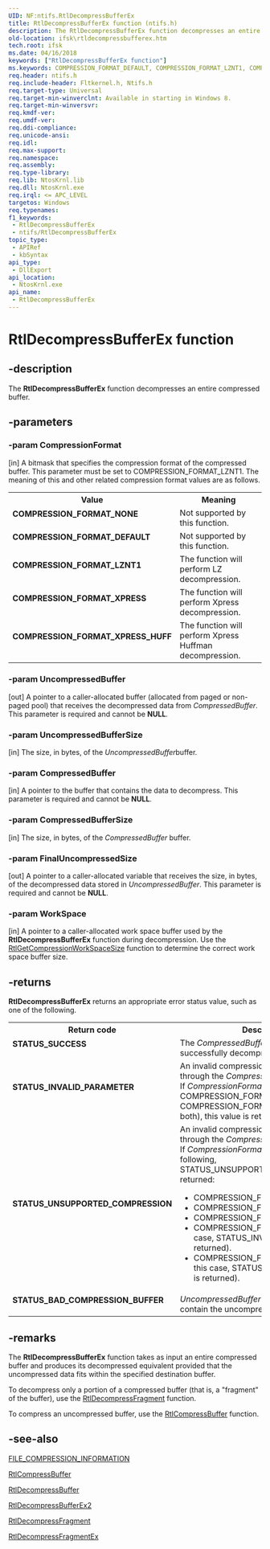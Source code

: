 ```yaml
---
UID: NF:ntifs.RtlDecompressBufferEx
title: RtlDecompressBufferEx function (ntifs.h)
description: The RtlDecompressBufferEx function decompresses an entire compressed buffer.
old-location: ifsk\rtldecompressbufferex.htm
tech.root: ifsk
ms.date: 04/16/2018
keywords: ["RtlDecompressBufferEx function"]
ms.keywords: COMPRESSION_FORMAT_DEFAULT, COMPRESSION_FORMAT_LZNT1, COMPRESSION_FORMAT_NONE, COMPRESSION_FORMAT_XPRESS, COMPRESSION_FORMAT_XPRESS_HUFF, RtlDecompressBufferEx, RtlDecompressBufferEx function [Installable File System Drivers], ifsk.rtldecompressbufferex, ntifs/RtlDecompressBufferEx
req.header: ntifs.h
req.include-header: Fltkernel.h, Ntifs.h
req.target-type: Universal
req.target-min-winverclnt: Available in starting in Windows 8.
req.target-min-winversvr: 
req.kmdf-ver: 
req.umdf-ver: 
req.ddi-compliance: 
req.unicode-ansi: 
req.idl: 
req.max-support: 
req.namespace: 
req.assembly: 
req.type-library: 
req.lib: NtosKrnl.lib
req.dll: NtosKrnl.exe
req.irql: <= APC_LEVEL
targetos: Windows
req.typenames: 
f1_keywords:
 - RtlDecompressBufferEx
 - ntifs/RtlDecompressBufferEx
topic_type:
 - APIRef
 - kbSyntax
api_type:
 - DllExport
api_location:
 - NtosKrnl.exe
api_name:
 - RtlDecompressBufferEx
---
```


# RtlDecompressBufferEx function


## -description

The <b>RtlDecompressBufferEx</b> function decompresses an entire compressed buffer.

## -parameters

### -param CompressionFormat 

[in]
A bitmask that specifies the compression format of the compressed buffer. This parameter must be set to COMPRESSION_FORMAT_LZNT1. The meaning of this and other related compression format values are as follows.

<table>
<tr>
<th>Value</th>
<th>Meaning</th>
</tr>
<tr>
<td width="40%"><a id="COMPRESSION_FORMAT_NONE"></a><a id="compression_format_none"></a><dl>
<dt><b>COMPRESSION_FORMAT_NONE</b></dt>
</dl>
</td>
<td width="60%">
Not supported by this function.

</td>
</tr>
<tr>
<td width="40%"><a id="COMPRESSION_FORMAT_DEFAULT"></a><a id="compression_format_default"></a><dl>
<dt><b>COMPRESSION_FORMAT_DEFAULT</b></dt>
</dl>
</td>
<td width="60%">
Not supported by this function.

</td>
</tr>
<tr>
<td width="40%"><a id="COMPRESSION_FORMAT_LZNT1"></a><a id="compression_format_lznt1"></a><dl>
<dt><b>COMPRESSION_FORMAT_LZNT1</b></dt>
</dl>
</td>
<td width="60%">
The function will perform LZ decompression.

</td>
</tr>
<tr>
<td width="40%"><a id="COMPRESSION_FORMAT_XPRESS"></a><a id="compression_format_xpress"></a><dl>
<dt><b>COMPRESSION_FORMAT_XPRESS</b></dt>
</dl>
</td>
<td width="60%">
The function will perform Xpress decompression.

</td>
</tr>
<tr>
<td width="40%"><a id="COMPRESSION_FORMAT_XPRESS_HUFF"></a><a id="compression_format_xpress_huff"></a><dl>
<dt><b>COMPRESSION_FORMAT_XPRESS_HUFF</b></dt>
</dl>
</td>
<td width="60%">
The function will perform Xpress Huffman decompression.

</td>
</tr>
</table>

### -param UncompressedBuffer 

[out]
A pointer to a caller-allocated buffer (allocated from paged or non-paged pool) that receives the decompressed data from <i>CompressedBuffer</i>. This parameter is required and cannot be <b>NULL</b>.

### -param UncompressedBufferSize 

[in]
The size, in bytes, of the <i>UncompressedBuffer</i>buffer.

### -param CompressedBuffer 

[in]
A pointer to the buffer that contains the data to decompress. This parameter is required and cannot be <b>NULL</b>.

### -param CompressedBufferSize 

[in]
The size, in bytes, of the <i>CompressedBuffer</i> buffer.

### -param FinalUncompressedSize 

[out]
A pointer to a caller-allocated variable that receives the size, in bytes, of the decompressed data stored in <i>UncompressedBuffer</i>. This parameter is required and cannot be <b>NULL</b>.

### -param WorkSpace 

[in]
A pointer to a caller-allocated work space buffer used by the <b>RtlDecompressBufferEx</b> function during decompression. Use the <a href="/windows-hardware/drivers/ddi/ntifs/nf-ntifs-rtlgetcompressionworkspacesize">RtlGetCompressionWorkSpaceSize</a> function to determine the correct work space buffer size.

## -returns

<b>RtlDecompressBufferEx</b> returns an appropriate error status value, such as one of the following.

<table>
<tr>
<th>Return code</th>
<th>Description</th>
</tr>
<tr>
<td width="40%">
<dl>
<dt><b>STATUS_SUCCESS</b></dt>
</dl>
</td>
<td width="60%">
The <i>CompressedBuffer</i> buffer was successfully decompressed.

</td>
</tr>
<tr>
<td width="40%">
<dl>
<dt><b>STATUS_INVALID_PARAMETER</b></dt>
</dl>
</td>
<td width="60%">
An invalid compression format was specified through the <i>CompressionFormat</i> parameter. If <i>CompressionFormat</i> is either COMPRESSION_FORMAT_NONE or COMPRESSION_FORMAT_DEFAULT (but not both), this value is returned.

</td>
</tr>
<tr>
<td width="40%">
<dl>
<dt><b>STATUS_UNSUPPORTED_COMPRESSION</b></dt>
</dl>
</td>
<td width="60%">
An invalid compression format was specified through the <i>CompressionFormat</i> parameter. If <i>CompressionFormat</i> is not one of the following, STATUS_UNSUPPORTED_COMPRESSION is returned:

<ul>
<li>
 COMPRESSION_FORMAT_LZNT1

</li>
<li>
 COMPRESSION_FORMAT_XPRESS

</li>
<li>
 COMPRESSION_FORMAT_XPRESS_HUFF

</li>
<li>
 COMPRESSION_FORMAT_NONE (in this case, STATUS_INVALID_PARAMETER is returned).

</li>
<li>
 COMPRESSION_FORMAT_DEFAULT (in this case, STATUS_INVALID_PARAMETER is returned).

</li>
</ul>
</td>
</tr>
<tr>
<td width="40%">
<dl>
<dt><b>STATUS_BAD_COMPRESSION_BUFFER</b></dt>
</dl>
</td>
<td width="60%">
<i>UncompressedBuffer</i> is not large enough to contain the uncompressed data.

</td>
</tr>
</table>

## -remarks

The <b>RtlDecompressBufferEx</b> function takes as input an entire compressed buffer and produces its decompressed equivalent provided that the uncompressed data fits within the specified destination buffer.

To decompress only a portion of a compressed buffer (that is, a "fragment" of the buffer), use the <a href="/windows-hardware/drivers/ddi/ntifs/nf-ntifs-rtldecompressfragment">RtlDecompressFragment</a> function.

To compress an uncompressed buffer, use the <a href="/windows-hardware/drivers/ddi/ntifs/nf-ntifs-rtlcompressbuffer">RtlCompressBuffer</a> function.

## -see-also

<a href="/windows-hardware/drivers/ddi/ntifs/ns-ntifs-_file_compression_information">FILE_COMPRESSION_INFORMATION</a>



<a href="/windows-hardware/drivers/ddi/ntifs/nf-ntifs-rtlcompressbuffer">RtlCompressBuffer</a>



<a href="/windows-hardware/drivers/ddi/ntifs/nf-ntifs-rtldecompressbuffer">RtlDecompressBuffer</a>



<a href="/windows-hardware/drivers/ddi/ntifs/nf-ntifs-rtldecompressbufferex2">RtlDecompressBufferEx2</a>



<a href="/windows-hardware/drivers/ddi/ntifs/nf-ntifs-rtldecompressfragment">RtlDecompressFragment</a>



<a href="/windows-hardware/drivers/ddi/ntifs/nf-ntifs-rtldecompressfragmentex">RtlDecompressFragmentEx</a>
